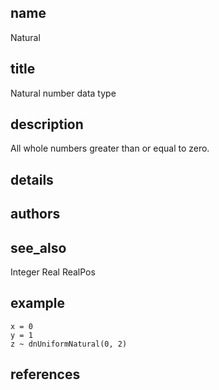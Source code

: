 ## name
Natural
## title
Natural number data type
## description
All whole numbers greater than or equal to zero.
## details
## authors
## see_also
Integer
Real
RealPos
## example
    x = 0
    y = 1	
    z ~ dnUniformNatural(0, 2)
## references
